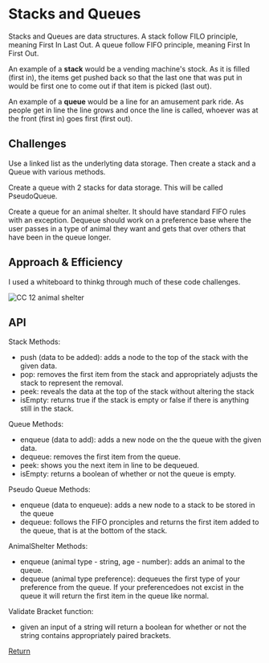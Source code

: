 # Stacks and Queues
Stacks and Queues are data structures. A stack follow FILO principle, meaning First In Last Out. A queue follow FIFO principle, meaning First In First Out. 

An example of a **stack** would be a vending machine's stock. As it is filled (first in), the items get pushed back so that the last one that was put in would be first one to come out if that item is picked (last out). 

An example of a **queue** would be a line for an amusement park ride. As people get in line the line grows and once the line is called, whoever was at the front (first in) goes first (first out).

## Challenges
Use a linked list as the underlyting data storage. Then create a stack and a Queue with various methods. 

Create a queue with 2 stacks for data storage. This will be called PseudoQueue.

Create a queue for an animal shelter. It should have standard FIFO rules with an exception. Dequeue should work on a preference base where the user passes in a type of animal they want and gets that over others that have been in the queue longer. 

## Approach & Efficiency
I used a whiteboard to thinkg through much of these code challenges. 

![CC 12 animal shelter](https://user-images.githubusercontent.com/81482156/131616361-60ee8afd-2dc8-4815-9107-9a795262b5f2.png)



## API
Stack Methods:
- push (data to be added): adds a node to the top of the stack with the given data. 
- pop: removes the first item from the stack and appropriately adjusts the stack to represent the removal. 
- peek: reveals the data at the top of the stack without altering the stack
- isEmpty: returns true if the stack is empty or false if there is anything still in the stack. 

Queue Methods:
- enqueue (data to add): adds a new node on the the queue with the given data.
- dequeue: removes the first item from the queue.
- peek: shows you the next item in line to be dequeued.
- isEmpty: returns a boolean of whether or not the queue is empty.

Pseudo Queue Methods:
- enqueue (data to enqueue): adds a new node to a stack to be stored in the queue
- dequeue: follows the FIFO pronciples and returns the first item added to the queue, that is at the bottom of the stack. 

AnimalShelter Methods:
- enqueue (animal type - string, age - number): adds an animal to the queue.
- dequeue (animal type preference): dequeues the first type of your preference from the queue. If your preferencedoes not excist in the queue it will return the first item in the queue like normal. 

Validate Bracket function:
- given an input of a string will return a boolean for whether or not the string contains appropriately paired brackets.

[Return](../../README.md)  
